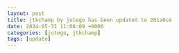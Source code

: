 ```yaml
---
layout: post
title: jtkchamp by jotego has been updated to 261a0ce
date: 2024-05-31 11:08:09 +0000
categories: [jotego, jtkchamp]
tags: [update]
---
```


